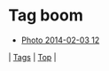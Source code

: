 <!--
title: Tag boom
date: 2020-06-28T15:26:59.422Z
tags:
-->
# Tag boom

 * [Photo 2014-02-03 12](75474002698.md)

| [Tags](tags.md) | [Top](index.md) |
